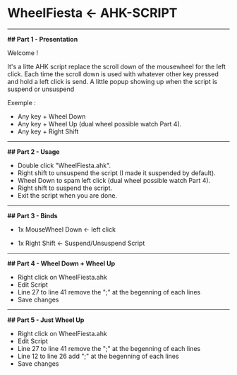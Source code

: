 # WheelFiesta <- AHK-SCRIPT 
------------------------------------------------------------------------------------------
**## Part 1 - Presentation**


Welcome ! 

It's a litte AHK script replace the scroll down of the mousewheel for the left click. Each time the scroll down is used with whatever other key pressed and hold a left click is send.
A little popup showing up when the script is suspend or unsuspend

Exemple : 
+ Any key + Wheel Down 
+ Any key + Wheel Up (dual wheel possible watch Part 4).
+ Any key + Right Shift

------------------------------------------------------------------------------------------
**## Part 2 - Usage**


+ Double click "WheelFiesta.ahk".
+ Right shift to unsuspend the script (I made it suspended by default).
+ Wheel Down to spam left click (dual wheel possible watch Part 4).
+ Right shift to suspend the script.
+ Exit the script when you are done.



------------------------------------------------------------------------------------------
**## Part 3 - Binds**


+ 1x MouseWheel Down <- left click 

+ 1x Right Shift     <- Suspend/Unsuspend Script

------------------------------------------------------------------------------------------
**## Part 4 - Wheel Down + Wheel Up**


+ Right click on WheelFiesta.ahk
+ Edit Script
+ Line 27 to line 41 remove the ";" at the begenning of each lines
+ Save changes
------------------------------------------------------------------------------------------
**## Part 5 - Just Wheel Up** 


+ Right click on WheelFiesta.ahk
+ Edit Script
+ Line 27 to line 41 remove the ";" at the begenning of each lines
+ Line 12 to line 26 add ";" at the begenning of each lines
+ Save changes
